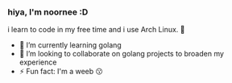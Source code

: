 ### hiya, I'm noornee :D

i learn to code in my free time and i use Arch Linux. 🤧
- 🌱 I’m currently learning golang
- 👯 I’m looking to collaborate on golang projects to broaden my experience
- ⚡ Fun fact: I'm a weeb 😗


<!--
**noornee/noornee** is a ✨ _special_ ✨ repository because its `README.md` (this file) appears on your GitHub profile.

Here are some ideas to get you started:

- 🔭 I’m currently working on ...
- 🌱 I’m currently learning ...
- 👯 I’m looking to collaborate on ...
- 🤔 I’m looking for help with ...
- 💬 Ask me about ...
- 📫 How to reach me: ...
- 😄 Pronouns: ...
- ⚡ Fun fact: ...
-->
